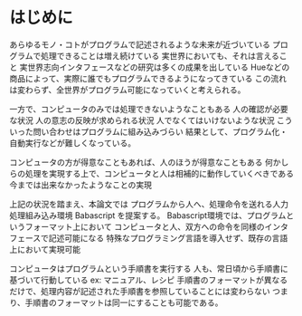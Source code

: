 # はじめに

あらゆるモノ・コトがプログラムで記述されるような未来が近づいている
  プログラムで処理できることは増え続けている
  実世界においても、それは言えること
    実世界志向インタフェースなどの研究は多くの成果を出している
    Hueなどの商品によって、実際に誰でもプログラムできるようになってきている
  この流れは変わらず、全世界がプログラム可能になっていくと考えられる。

一方で、コンピュータのみでは処理できないようなこともある
  人の確認が必要な状況
  人の意志の反映が求められる状況
  人でなくてはいけないような状況
  こういった問い合わせはプログラムに組み込みづらい
    結果として、プログラム化・自動実行などが難しくなっている。

コンピュータの方が得意なこともあれば、人のほうが得意なこともある
  何かしらの処理を実現する上で、コンピュータと人は相補的に動作していくべきである
    今までは出来なかったようなことの実現

上記の状況を踏まえ、本論文では
  プログラムから人へ、処理命令を送れる人力処理組み込み環境 Babascript を提案する。
  Babascript環境では、プログラムというフォーマット上において
    コンピュータと人、双方への命令を同様のインタフェースで記述可能になる
    特殊なプログラミング言語を導入せず、既存の言語上において実現可能

コンピュータはプログラムという手順書を実行する
  人も、常日頃から手順書に基づいて行動している
    ex: マニュアル、レシピ
  手順書のフォーマットが異なるだけで、処理内容が記述された手順書を参照していることには変わらない
    つまり、手順書のフォーマットは同一にすることも可能である。